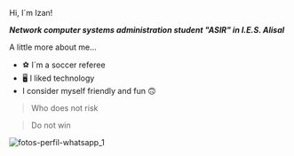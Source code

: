 Hi, I´m Izan!


**_Network computer systems administration student "ASIR" in I.E.S. Alisal_**


A little more about me...


* :soccer: I´m a soccer referee
* :desktop_computer: I liked technology
* I consider myself friendly and fun :upside_down_face:


> Who does not risk


> Do not win

![fotos-perfil-whatsapp_1](https://user-images.githubusercontent.com/115490541/195653877-5b4ceea0-d800-47fc-b891-4769fa7002b9.jpg)
